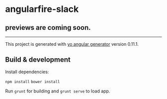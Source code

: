 # angularfire-slack

## previews are coming soon.


***

This project is generated with [yo angular generator](https://github.com/yeoman/generator-angular)
version 0.11.1.

## Build & development

Install dependencies:

`npm install`
`bower install`

Run `grunt` for building and `grunt serve` to load app.

